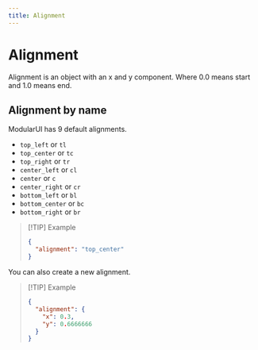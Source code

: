 ```yaml
---
title: Alignment
---
```


# Alignment

Alignment is an object with an x and y component. Where 0.0 means start and 1.0 means end.

## Alignment by name

ModularUI has 9 default alignments.

- `top_left` or `tl`
- `top_center` or `tc`
- `top_right` or `tr`
- `center_left` or `cl`
- `center` or `c`
- `center_right` or `cr`
- `bottom_left` or `bl`
- `bottom_center` or `bc`
- `bottom_right` or `br`

> [!TIP] Example
>
> ```json
> {
>   "alignment": "top_center"
> }
> ```

You can also create a new alignment.

> [!TIP] Example
>
> ```json
> {
>   "alignment": {
>     "x": 0.3,
>     "y": 0.6666666
>   }
> }
> ```
